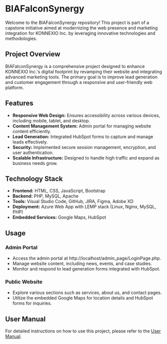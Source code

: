 # BIAFalconSynergy

Welcome to the BIAFalconSynergy repository! This project is part of a capstone initiative aimed at modernizing the web presence and marketing integration for KONNEXIO Inc. by leveraging innovative technologies and methodologies.

## Project Overview

BIAFalconSynergy is a comprehensive project designed to enhance KONNEXIO Inc.'s digital footprint by revamping their website and integrating advanced marketing tools. The primary goal is to improve lead generation and customer engagement through a responsive and user-friendly web platform.

## Features

- **Responsive Web Design:** Ensures accessibility across various devices, including mobile, tablet, and desktop.
- **Content Management System:** Admin portal for managing website content efficiently.
- **Lead Generation:** Integrated HubSpot forms to capture and manage leads effectively.
- **Security:** Implemented secure session management, encryption, and user authentication.
- **Scalable Infrastructure:** Designed to handle high traffic and expand as business needs grow.

## Technology Stack

- **Frontend:** HTML, CSS, JavaScript, Bootstrap
- **Backend:** PHP, MySQL, Apache
- **Tools:** Visual Studio Code, GitHub, JIRA, Figma, Adobe XD
- **Deployment:** Azure Web App with LEMP stack (Linux, Nginx, MySQL, PHP)
- **Embedded Services:** Google Maps, HubSpot

## Usage

### Admin Portal

- Access the admin portal at http://localhost/admin_page/LoginPage.php.
- Manage website content, including news, events, and case studies.
- Monitor and respond to lead generation forms integrated with HubSpot.

### Public Website

- Explore various sections such as services, about us, and contact pages.
- Utilize the embedded Google Maps for location details and HubSpot forms for inquiries.

## User Manual

For detailed instructions on how to use this project, please refer to the [User Manual](https://drive.google.com/drive/folders/1EVNMfbO3eSGn5lFjtR5wDurHmPQKUyJy?usp=sharing).


